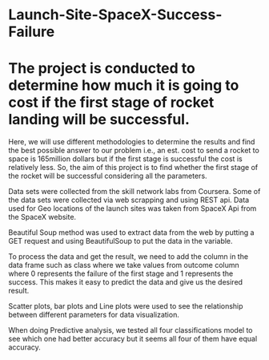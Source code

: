 # Launch-Site-SpaceX-Success-Failure
# The project is conducted to determine how much it is going to cost if the first stage of rocket landing will be successful.
  Here, we will use different methodologies to determine the results and find the best possible answer to our problem 
  i.e., an est. cost to send a rocket to space is 165million dollars but if the first stage is successful the cost is relatively less. 
  So, the aim of this project is to find whether the first stage of the rocket will be successful considering all the parameters.
	
  Data sets were collected from the skill network labs from Coursera. Some of the data sets were collected via web scrapping and using REST api.
  Data used for Geo locations of the launch sites was taken from SpaceX Api from the SpaceX website.
	
  Beautiful Soup method was used to extract data from the web by putting a GET request and using BeautifulSoup to put the data in the variable.
	
  To process the data and get the result, we need to add the column in the data frame such as class where we take values from outcome column 
  where 0 represents the failure of the first stage and 1 represents the success. This makes it easy to predict the data and give us the desired result.
	
  Scatter plots, bar plots and Line plots were used to see the relationship between different parameters for data visualization.
	
  When doing Predictive analysis, we tested all four classifications model to see which one had better accuracy but it seems all four of them have equal accuracy.

